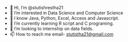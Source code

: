 - 👋 Hi, I’m @stutishrestha21
- 👀 I’m interested in Data Science and Computer Science
- 📖 I know Java, Python, Excel, Access and Javascript.
- 🌱 I’m currently learning R script and C programing.
- 💞️ I’m looking to internship on data fields.
- 📫 How to reach me email- stutistha21@gmail.com

<!---
stutishrestha21/stutishrestha21 is a ✨ special ✨ repository because its `README.md` (this file) appears on your GitHub profile.
You can click the Preview link to take a look at your changes.
--->
